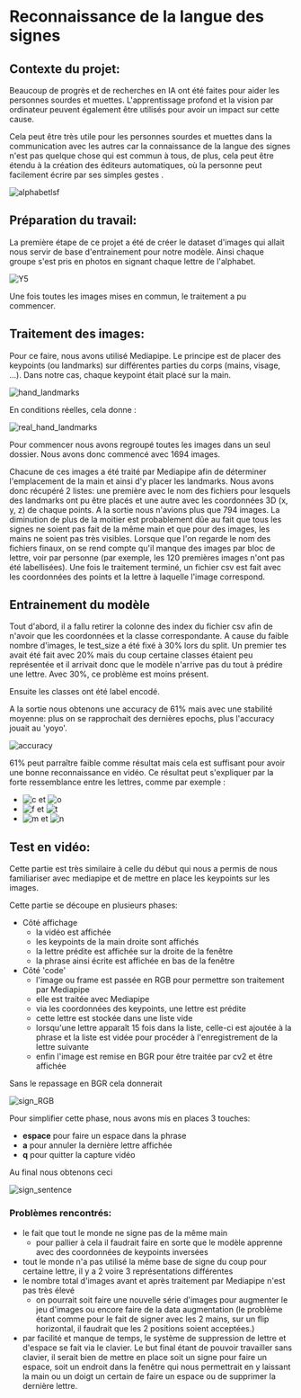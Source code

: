 # Reconnaissance de la langue des signes

## Contexte du projet: 

Beaucoup de progrès et de recherches en IA ont été faites pour aider les personnes sourdes et muettes. L'apprentissage profond et la vision par ordinateur peuvent également être utilisés pour avoir un impact sur cette cause.

Cela peut être très utile pour les personnes sourdes et muettes dans la communication avec les autres car la connaissance de la langue des signes n'est pas quelque chose qui est commun à tous, de plus, cela peut être étendu à la création des éditeurs automatiques, où la personne peut facilement écrire par ses simples gestes .

![alphabetlsf](assets/alphabetlsf.jpg)

## Préparation du travail:
La première étape de ce projet a été de créer le dataset d'images qui allait nous servir de base d'entrainement pour notre modèle.
Ainsi chaque groupe s'est pris en photos en signant chaque lettre de l'alphabet.

![Y5](assets/Y5.jpg)

Une fois toutes les images mises en commun, le traitement a pu commencer. 

## Traitement des images:

Pour ce faire, nous avons utilisé Mediapipe. Le principe est de placer des keypoints (ou landmarks) sur différentes parties du corps (mains, visage, ...). Dans notre cas, chaque keypoint était placé sur la main.

![hand_landmarks](assets/hand_landmarks.png)

En conditions réelles, cela donne :

![real_hand_landmarks](assets/real_hand_landmarks.PNG)


Pour commencer nous avons regroupé toutes les images dans un seul dossier. Nous avons donc commencé avec 1694 images.

Chacune de ces images a été traité par Mediapipe afin de déterminer l'emplacement de la main et ainsi d'y placer les landmarks. Nous avons donc récupéré 2 listes: une première avec le nom des fichiers pour lesquels des landmarks ont pu être placés et une autre avec les coordonnées 3D (x, y, z) de chaque points. A la sortie nous n'avions plus que 794 images. La diminution de plus de la moitier est probablement dûe au fait que tous les signes ne soient pas fait de la même main et que pour des images, les mains ne soient pas très visibles. Lorsque que l'on regarde le nom des fichiers finaux, on se rend compte qu'il manque des images par bloc de lettre, voir par personne (par exemple, les 120 premières images n'ont pas été labellisées). 
 Une fois le traitement terminé, un fichier csv est fait avec les coordonnées des points et la lettre à laquelle l'image correspond.


## Entrainement du modèle

Tout d'abord, il a fallu retirer la colonne des index du fichier csv afin de n'avoir que les coordonnées et la classe correspondante. 
A cause du faible nombre d'images, le test_size a été fixé à 30% lors du split. Un premier tes avait été fait avec 20% mais du coup certaine classes étaient peu représentée et il arrivait donc que le modèle n'arrive pas du tout à prédire une lettre. Avec 30%, ce problème est moins présent. 

Ensuite les classes ont été label encodé.

A la sortie nous obtenons une accuracy de 61% mais avec une stabilité moyenne: plus on se rapprochait des dernières epochs, plus l'accuracy jouait au 'yoyo'.

![accuracy](assets/accuracy.PNG)


61% peut parraître faible comme résultat mais cela est suffisant pour avoir une bonne reconnaissance en vidéo. Ce résultat peut s'expliquer par la forte ressemblance entre les lettres, comme par exemple :
* ![c](assets/c.PNG) et ![o](assets/o.PNG)
* ![f](assets/f.PNG) et ![t](assets/t.PNG)
* ![m](assets/m.PNG) et ![n](assets/n.PNG)


## Test en vidéo:
Cette partie est très similaire à celle du début qui nous a permis de nous familiariser avec mediapipe et de mettre en place les keypoints sur les images.

Cette partie se découpe en plusieurs phases:

* Côté affichage
    * la vidéo est affichée
    * les keypoints de la main droite sont affichés
    * la lettre prédite est affichée sur la droite de la fenêtre 
    * la phrase ainsi écrite est affichée en bas de la fenêtre
* Côté 'code'
    * l'image ou frame est passée en RGB pour permettre son traitement par Mediapipe
    * elle est traitée avec Mediapipe
    * via les coordonnées des keypoints, une lettre est prédite
    * cette lettre est stockée dans une liste vide
    * lorsqu'une lettre apparaît 15 fois dans la liste, celle-ci est ajoutée à la phrase et la liste est vidée pour procéder à l'enregistrement de la lettre suivante
    * enfin l'image est remise en BGR pour être traitée par cv2 et être affichée

Sans le repassage en BGR cela donnerait

![sign_RGB](assets/sign_RGB.PNG)

Pour simplifier cette phase, nous avons mis en places 3 touches:
* **espace** pour faire un espace dans la phrase
* **a** pour annuler la dernière lettre affichée
* **q** pour quitter la capture vidéo

Au final nous obtenons ceci

![sign_sentence](assets/sign_sentence.PNG)

### Problèmes rencontrés:

* le fait que tout le monde ne signe pas de la même main 
    * pour pallier à cela il faudrait faire en sorte que le modèle apprenne avec des coordonnées de keypoints inversées
* tout le monde n'a pas utilisé la même base de signe du coup pour certaine lettre, il y a 2 voire 3 représentations différentes
* le nombre total d'images avant et après traitement par Mediapipe n'est pas très élevé
    * on pourrait soit faire une nouvelle série d'images pour augmenter le jeu d'images ou encore faire de la data augmentation (le problème étant comme pour le fait de signer avec les 2 mains, sur un flip horizontal, il faudrait que les 2 positions soient acceptées.)
 * par facilité et manque de temps, le système de suppression de lettre et d'espace se fait via le clavier. Le but final étant de pouvoir travailler sans clavier, il serait bien de mettre en place soit un signe pour faire un espace, soit un endroit dans la fenêtre qui nous permettrait en y laissant la main ou un doigt un certain de faire un espace ou de supprimer la dernière lettre.
